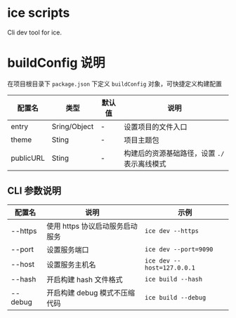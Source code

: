 # ice scripts

Cli dev tool for ice.

# buildConfig 说明

在项目根目录下 `package.json` 下定义 `buildConfig` 对象，可快捷定义构建配置

| 配置名    | 类型         | 默认值 | 说明                                         |
| --------- | ------------ | ------ | -------------------------------------------- |
| entry     | Sring/Object | -      | 设置项目的文件入口                           |
| theme     | Sting        | -      | 项目主题包                                   |
| publicURL | Sting        | -      | 构建后的资源基础路径，设置 `./` 表示离线模式 |

## CLI 参数说明

| 配置名  | 说明                            | 示例                       |
| ------- | ------------------------------- | -------------------------- |
| --https | 使用 https 协议启动服务启动服务 | `ice dev --https`          |
| --port  | 设置服务端口                    | `ice dev --port=9090`      |
| --host  | 设置服务主机名                  | `ice dev --host=127.0.0.1` |
| --hash  | 开启构建 hash 文件格式          | `ice build --hash`         |
| --debug | 开启构建 debug 模式不压缩代码   | `ice build --debug`        |
